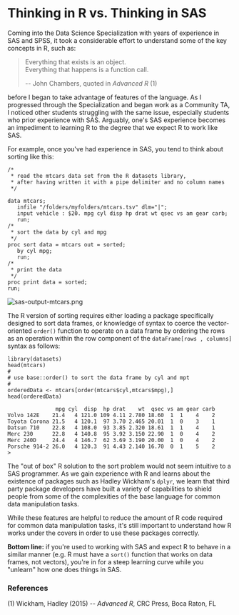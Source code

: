 # Thinking in R vs. Thinking in SAS

Coming into the Data Science Specialization with years of experience in SAS and SPSS, it took a considerable effort to understand some of the key concepts in R, such as:

> Everything that exists is an object.<br>
> Everything that happens is a function call.
>
>    -- John Chambers, quoted in *Advanced R* (1)

 before I began to take advantage of features of the language. As I progressed through the Specialization and began work as a Community TA, I noticed other students struggling with the same issue, especially students who prior experience with SAS. Arguably, one's SAS experience becomes an impediment to learning R to the degree that we expect R to work like SAS.

For example, once you've had experience in SAS, you tend to think about sorting like this:

    /*
     * read the mtcars data set from the R datasets library,
     * after having written it with a pipe delimiter and no column names
     */

    data mtcars;
       infile "/folders/myfolders/mtcars.tsv" dlm="|";
       input vehicle : $20. mpg cyl disp hp drat wt qsec vs am gear carb;
       run;
    /*
     * sort the data by cyl and mpg
     */  
    proc sort data = mtcars out = sorted;
       by cyl mpg;
       run;
    /*
     * print the data
     */  
    proc print data = sorted;
    run;


![sas-output-mtcars.png](https://coursera-forum-screenshots.s3.amazonaws.com/69/ca71306a2411e5abbc6b922f7b95ed/sas-output-mtcars.png)  



The R version of sorting requires either loading a package specifically designed to sort data frames, or knowledge of syntax to coerce the vector-oriented `order()` function to operate on a data frame by ordering the rows as an operation within the row component of the `dataFrame[rows , columns]` syntax as follows:

    library(datasets)
    head(mtcars)
    #
    # use base::order() to sort the data frame by cyl and mpt
    #
    orderedData <- mtcars[order(mtcars$cyl,mtcars$mpg),]
    head(orderedData)

                   mpg cyl  disp  hp drat    wt  qsec vs am gear carb
    Volvo 142E    21.4   4 121.0 109 4.11 2.780 18.60  1  1    4    2
    Toyota Corona 21.5   4 120.1  97 3.70 2.465 20.01  1  0    3    1
    Datsun 710    22.8   4 108.0  93 3.85 2.320 18.61  1  1    4    1
    Merc 230      22.8   4 140.8  95 3.92 3.150 22.90  1  0    4    2
    Merc 240D     24.4   4 146.7  62 3.69 3.190 20.00  1  0    4    2
    Porsche 914-2 26.0   4 120.3  91 4.43 2.140 16.70  0  1    5    2
    >

The "out of box" R solution to the sort problem would not seem intuitive to a SAS programmer.  As we gain experience with R and learns about the existence of packages such as Hadley Wickham's `dplyr`, we learn that third party package developers have built a variety of capabilities to shield people from some of the complexities of the base language for common data manipulation tasks.

While these features are helpful to reduce the amount of R code required for common data manipulation tasks, it's still important to understand how R works under the covers in order to use these packages correctly.

**Bottom line:** if you're used to working with SAS and expect R to behave in a similar manner (e.g. R must have a `sort()` function that works on data frames, not vectors), you're in for a steep learning curve while you "unlearn" how one does things in SAS.

### References

(1) Wickham, Hadley (2015) -- *Advanced R*, CRC Press, Boca Raton, FL
